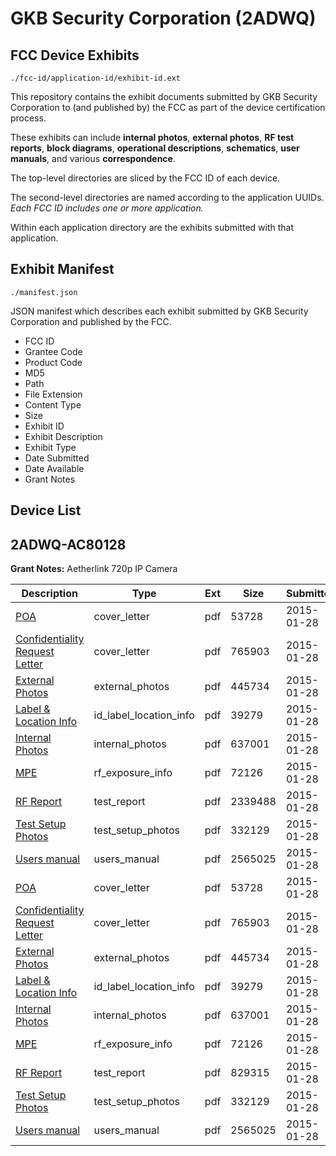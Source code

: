 # GKB Security Corporation (2ADWQ)
## FCC Device Exhibits

```
./fcc-id/application-id/exhibit-id.ext
```

This repository contains the exhibit documents submitted by GKB Security Corporation to (and published by) the FCC as part of the device certification process.

These exhibits can include **internal photos**, **external photos**, **RF test reports**, **block diagrams**, **operational descriptions**, **schematics**, **user manuals**, and various **correspondence**.

The top-level directories are sliced by the FCC ID of each device.

The second-level directories are named according to the application UUIDs. *Each FCC ID includes one or more application.*

Within each application directory are the exhibits submitted with that application. 

## Exhibit Manifest

```
./manifest.json
```

JSON manifest which describes each exhibit submitted by GKB Security Corporation and published by the FCC.

- FCC ID
- Grantee Code
- Product Code
- MD5
- Path
- File Extension
- Content Type
- Size
- Exhibit ID
- Exhibit Description
- Exhibit Type
- Date Submitted
- Date Available
- Grant Notes

## Device List
## 2ADWQ-AC80128
**Grant Notes:** Aetherlink 720p IP Camera

| Description | Type | Ext | Size | Submitted | Available |
| ----------- | ---- | --- | ---- | --------- | --------- |
| [POA](2ADWQ-AC80128/97f2792ddd83be0a9a43104453769f11/2517185.pdf) | cover_letter | pdf | 53728 | 2015-01-28 | 2015-01-28 |
| [Confidentiality Request Letter](2ADWQ-AC80128/97f2792ddd83be0a9a43104453769f11/2517186.pdf) | cover_letter | pdf | 765903 | 2015-01-28 | 2015-01-28 |
| [External Photos](2ADWQ-AC80128/97f2792ddd83be0a9a43104453769f11/2517198.pdf) | external_photos | pdf | 445734 | 2015-01-28 | 2015-01-28 |
| [Label & Location Info](2ADWQ-AC80128/97f2792ddd83be0a9a43104453769f11/2517200.pdf) | id_label_location_info | pdf | 39279 | 2015-01-28 | 2015-01-28 |
| [Internal Photos](2ADWQ-AC80128/97f2792ddd83be0a9a43104453769f11/2517199.pdf) | internal_photos | pdf | 637001 | 2015-01-28 | 2015-01-28 |
| [MPE](2ADWQ-AC80128/97f2792ddd83be0a9a43104453769f11/2517195.pdf) | rf_exposure_info | pdf | 72126 | 2015-01-28 | 2015-01-28 |
| [RF Report](2ADWQ-AC80128/97f2792ddd83be0a9a43104453769f11/2517197.pdf) | test_report | pdf | 2339488 | 2015-01-28 | 2015-01-28 |
| [Test Setup Photos](2ADWQ-AC80128/97f2792ddd83be0a9a43104453769f11/2517196.pdf) | test_setup_photos | pdf | 332129 | 2015-01-28 | 2015-01-28 |
| [Users manual](2ADWQ-AC80128/97f2792ddd83be0a9a43104453769f11/2517201.pdf) | users_manual | pdf | 2565025 | 2015-01-28 | 2015-01-28 |
| [POA](2ADWQ-AC80128/3daf31862aef0f534c6de9125dc69d6a/2517185.pdf) | cover_letter | pdf | 53728 | 2015-01-28 | 2015-01-28 |
| [Confidentiality Request Letter](2ADWQ-AC80128/3daf31862aef0f534c6de9125dc69d6a/2517186.pdf) | cover_letter | pdf | 765903 | 2015-01-28 | 2015-01-28 |
| [External Photos](2ADWQ-AC80128/3daf31862aef0f534c6de9125dc69d6a/2517198.pdf) | external_photos | pdf | 445734 | 2015-01-28 | 2015-01-28 |
| [Label & Location Info](2ADWQ-AC80128/3daf31862aef0f534c6de9125dc69d6a/2517200.pdf) | id_label_location_info | pdf | 39279 | 2015-01-28 | 2015-01-28 |
| [Internal Photos](2ADWQ-AC80128/3daf31862aef0f534c6de9125dc69d6a/2517199.pdf) | internal_photos | pdf | 637001 | 2015-01-28 | 2015-01-28 |
| [MPE](2ADWQ-AC80128/3daf31862aef0f534c6de9125dc69d6a/2517195.pdf) | rf_exposure_info | pdf | 72126 | 2015-01-28 | 2015-01-28 |
| [RF Report](2ADWQ-AC80128/3daf31862aef0f534c6de9125dc69d6a/2517214.pdf) | test_report | pdf | 829315 | 2015-01-28 | 2015-01-28 |
| [Test Setup Photos](2ADWQ-AC80128/3daf31862aef0f534c6de9125dc69d6a/2517196.pdf) | test_setup_photos | pdf | 332129 | 2015-01-28 | 2015-01-28 |
| [Users manual](2ADWQ-AC80128/3daf31862aef0f534c6de9125dc69d6a/2517201.pdf) | users_manual | pdf | 2565025 | 2015-01-28 | 2015-01-28 |
